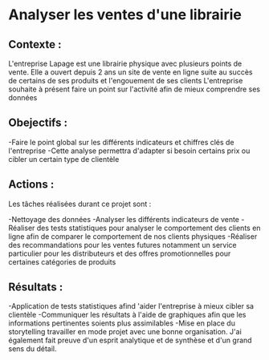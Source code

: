 # **Analyser les ventes d'une librairie**

## **Contexte** : 

L'entreprise Lapage est une librairie physique avec plusieurs points de vente. Elle a ouvert depuis 2 ans un site de vente en ligne suite au succès de certains de ses produits et l'engouement de ses clients 
L'entreprise souhaite à présent faire un point sur l'activité afin de mieux comprendre ses données

## **Obejectifs** : 

-Faire le point global sur les différents indicateurs et chiffres clés de l'entreprise
-Cette analyse permettra d'adapter si besoin certains prix ou cibler un certain type de clientèle 

## **Actions** : 
Les tâches réalisées durant ce projet sont : 

-Nettoyage des données
-Analyser les différents indicateurs de vente
-Réaliser  des tests statistiques pour analyser le comportement des clients en ligne afin de comparer le comportement de nos clients physiques 
-Réaliser des recommandations pour les ventes futures notamment un service particulier pour les distributeurs et des offres promotionnelles pour certaines catégories de produits

## **Résultats** : 
-Application de tests statistiques afind 'aider l'entreprise à mieux cibler sa clientèle 
-Communiquer les résultats à l'aide de graphiques afin que les informations pertinentes soients plus assimilables 
-Mise en place du storytelling travailler en mode projet avec une bonne organisation. J'ai également fait preuve d'un esprit analytique et de synthèse et d'un grand sens du détail.

